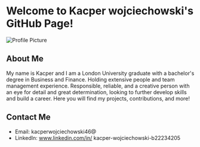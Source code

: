 # Welcome to Kacper wojciechowski's GitHub Page!

![Profile Picture](photo)

## About Me

My name is Kacper and I am a London University graduate with a bachelor's degree in Business and Finance. Holding extensive people and team management experience. Responsible, reliable, and a creative person with an eye for detail and great determination, looking to further develop skills and build a career. Here you will find my projects, contributions, and more!


## Contact Me

- Email: kacperwojciechowski46@
- LinkedIn: www.linkedin.com/in/
kacper-wojciechowski-b22234205



